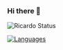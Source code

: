 ### Hi there 👋
![Ricardo Status](https://github-readme-stats.vercel.app/api?username=RicardoTaverna&show_icons=true&theme=tokyonight)

[![Languages](https://github-readme-stats.vercel.app/api/top-langs/?username=RicardoTaverna&langs_count=6&layout=compact&theme=tokyonight)](https://github.com/RicardoTaverna/github-readme-stats)


<!--
**RicardoTaverna/RicardoTaverna** is a ✨ _special_ ✨ repository because its `README.md` (this file) appears on your GitHub profile.

Here are some ideas to get you started:

- 🔭 I’m currently working on ...
- 🌱 I’m currently learning ...
- 👯 I’m looking to collaborate on ...
- 🤔 I’m looking for help with ...
- 💬 Ask me about ...
- 📫 How to reach me: ...
- 😄 Pronouns: ...
- ⚡ Fun fact: ...
-->
